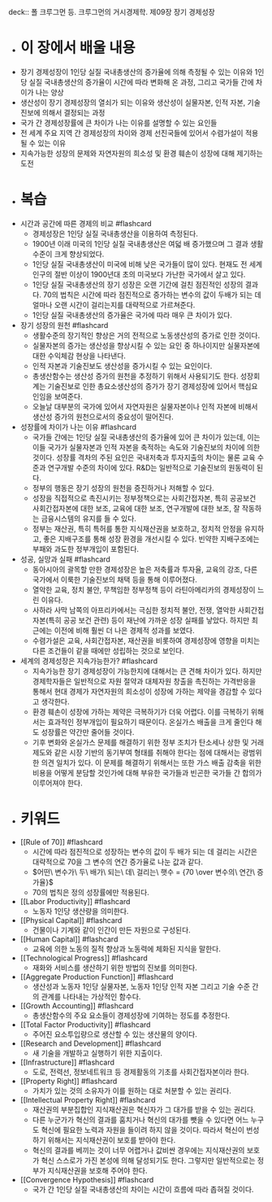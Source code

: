 deck:: 폴 크루그먼 등. 크루그먼의 거시경제학. 제09장 장기 경제성장

- # 이 장에서 배울 내용
- 장기 경제성장이 1인당 실질 국내총생산의 증가율에 의해 측정될 수 있는 이유와 1인당 실질 국내총생산의 증가율이 시간에 따라 변화해 온 과정, 그리고 국가들 간에 차이가 나는 양상
- 생산성이 장기 경제성장의 열쇠가 되는 이유와 생산성이 실물자본, 인적 자본, 기술진보에 의해서 결정되는 과정
- 국가 간 경제성장률에 큰 차이가 나는 이유를 설명할 수 있는 요인들
- 전 세계 주요 지역 간 경제성장의 차이와 경제 선진국들에 있어서 수렴가설이 적용될 수 있는 이유
- 지속가능한 성장의 문제와 자연자원의 희소성 및 환경 훼손이 성장에 대해 제기하는 도전
- # 복습
- 시간과 공간에 따른 경제의 비교 #flashcard
  	- 경제성장은 1인당 실질 국내총생산을 이용하여 측정된다.
	- 1900년 이래 미국의 1인당 실질 국내총생산은 여덟 배 증가했으며 그 결과 생활수준이 크게 향상되었다.
	- 1인당 실질 국내총생산이 미국에 비해 낮은 국가들이 많이 있다. 현재도 전 세계 인구의 절반 이상이 1900년대 초의 미국보다 가난한 국가에서 살고 있다.
	- 1인당 실질 국내총생산의 장기 성장은 오랜 기간에 걸친 점진적인 성장의 결과다. 70의 법칙은 시간에 따라 점진적으로 증가하는 변수의 값이 두배가 되는 데 얼마나 오랜 시간이 걸리는지를 대략적으로 가르쳐준다.
	- 1인당 실질 국내총생산의 증가율은 국가에 따라 매우 큰 차이가 있다.
- 장기 성장의 원천 #flashcard
  	- 생활수준의 장기적인 향상은 거의 전적으로 노동생산성의 증가로 인한 것이다.
	- 실물자본의 증가는 생산성을 향상시킬 수 있는 요인 중 하나이지만 실물자본에 대한 수익체감 현상을 나타낸다.
	- 인적 자본과 기술진보도 생산성을 증가시킬 수 있는 요인이다.
	- 총생산함수는 생산성 증가의 원천을 추정하기 위해서 사용되기도 한다. 성장회계는 기술진보로 인한 총요소생산성의 증가가 장기 경제성장에 있어서 핵심요인임을 보여준다.
	- 오늘날 대부분의 국가에 있어서 자연자원은 실물자본이나 인적 자본에 비해서 생산성 증가의 원천으로서의 중요성이 떨어진다.
- 성장률에 차이가 나는 이유 #flashcard
  	- 국가들 간에는 1인당 실질 국내총생산의 증가율에 있어 큰 차이가 있는데, 이는 이들 국가가 실물자본과 인적 자본을 축적하는 속도와 기술진보의 차이에 의한 것이다. 성장률 격차의 주된 요인은 국내저축과 투자지출의 차이는 물론 교육 수준과 연구개발 수준의 차이에 있다. R&D는 일반적으로 기술진보의 원동력이 된다.
	- 정부의 행동은 장기 성장의 원천을 증진하거나 저해할 수 있다.
	- 성장을 직접적으로 촉진시키는 정부정책으로는 사회간접자본, 특히 공공보건 사회간접자본에 대한 보조, 교육에 대한 보조, 연구개발에 대한 보조, 잘 작동하는 금융시스템의 유지를 들 수 있다.
	- 정부는 재산권, 특히 특허를 통한 지식재산권을 보호하고, 정치적 안정을 유지하고, 좋은 지배구조를 통해 성장 환경을 개선시킬 수 있다. 빈약한 지배구조에는 부패와 과도한 정부개입이 포함된다.
- 성공, 실망과 실패 #flashcard
  	- 동아시아의 괄목할 만한 경제성장은 높은 저축률과 투자율, 교육의 강조, 다른 국가에서 이룩한 기술진보의 채택 등을 통해 이루어졌다.
	- 열악한 교육, 정치 불안, 무책임한 정부정책 등이 라틴아메리카의 경제성장이 느린 이유다.
	- 사하라 사막 남쪽의 아프리카에서는 극심한 정치적 불안, 전쟁, 열악한 사회간접자본(특히 공공 보건 관련) 등이 재난에 가까운 성장 실패를 낳았다. 하지만 최근에는 이전에 비해 훨씬 더 나은 경제적 성과를 보였다.
	- 수렴가설은 교육, 사회간접자본, 재산권을 비롯하여 경제성장에 영향을 미치는 다른 조건들이 같을 때에만 성립하는 것으로 보인다.
- 세계의 경제성장은 지속가능한가? #flashcard
  	- 지속가능한 장기 경제성장이 가능한지에 대해서는 큰 견해 차이가 있다. 하지만 경제학자들은 일반적으로 자원 절약과 대체자원 창출을 촉진하는 가격반응을 통해서 현대 경제가 자연자원의 희소성이 성장에 가하는 제약을 경감할 수 있다고 생각한다.
	- 환경 훼손이 성장에 가하는 제약은 극복하기가 더욱 어렵다. 이를 극복하기 위해서는 효과적인 정부개입이 필요하기 때문이다. 온실가스 배출을 크게 줄인다 해도 성장률은 약간만 줄어들 것이다.
	- 기후 변화와 온실가스 문제를 해결하기 위한 정부 조치가 탄소세나 상한 및 거래제도와 같은 시장 기반의 동기부여 형태를 취해야 한다는 점에 대해서는 광범위한 의견 일치가 있다. 이 문제를 해결하기 위해서는 또한 가스 배출 감축을 위한 비용을 어떻게 분담할 것인가에 대해 부유한 국가들과 빈곤한 국가들 간 합의가 이루어져야 한다.
- # 키워드
- [[Rule of 70]] #flashcard
  	- 시간에 따라 점진적으로 성장하는 변수의 값이 두 배가 되는 데 걸리는 시간은 대략적으로 70을 그 변수의 연간 증가율로 나눈 값과 같다.
	- $어떤\ 변수가\ 두\ 배가\ 되는\ 데\ 걸리는\ 햇수 = {70 \over 변수의\ 연간\ 증가율}$
	- 70의 법칙은 정의 성장률에만 적용된다.
- [[Labor Productivity]] #flashcard
  	- 노동자 1인당 생산량을 의미한다.
- [[Physical Capital]] #flashcard
  	- 건물이나 기계와 같이 인간이 만든 자원으로 구성된다.
- [[Human Capital]] #flashcard
  	- 교육에 의한 노동의 질적 향상과 노동력에 체화된 지식을 말한다.
- [[Technological Progress]] #flashcard
  	- 재화와 서비스를 생산하기 위한 방법의 진보를 의미한다.
- [[Aggregate Production Function]] #flashcard
  	- 생산성과 노동자 1인당 실물자본, 노동자 1인당 인적 자본 그리고 기술 수준 간의 관계를 나타내는 가상적인 함수다.
- [[Growth Accounting]] #flashcard
  	- 총생산함수의 주요 요소들이 경제성장에 기여하는 정도를 추정한다.
- [[Total Factor Productivity]] #flashcard
  	- 주어진 요소투입량으로 생산할 수 있는 생산물의 양이다.
- [[Research and Development]] #flashcard
  	- 새 기술을 개발하고 실행하기 위한 지출이다.
- [[Infrastructure]] #flashcard
  	- 도로, 전력선, 정보네트워크 등 경제활동의 기초를 사회간접자본이라 한다.
- [[Property Right]] #flashcard
  	- 가치가 있는 것의 소유자가 이를 원하는 대로 처분할 수 있는 권리다.
- [[Intellectual Property Right]] #flashcard
  	- 재산권의 부분집합인 지식재산권은 혁신자가 그 대가를 받을 수 있는 권리다.
	- 다른 누군가가 혁신의 결과를 훔치거나 혁신의 대가를 뺏을 수 있다면 어느 누구도 혁신에 필요한 노력과 자원을 들이려 하지 않을 것이다. 따라서 혁신이 번성하기 위해서는 지식재산권이 보호를 받아야 한다.
	- 혁신의 결과를 베끼는 것이 너무 어렵거나 값비싼 경우에는 지식재산권의 보호가 혁신 스스로가 가진 본성에 의해 달성되기도 한다. 그렇지만 일반적으로는 정부가 지식재산권을 보호해 주어야 한다.
- [[Convergence Hypothesis]] #flashcard
  	- 국가 간 1인당 실질 국내총생산의 차이는 시간이 흐름에 따라 좁혀질 것이다.